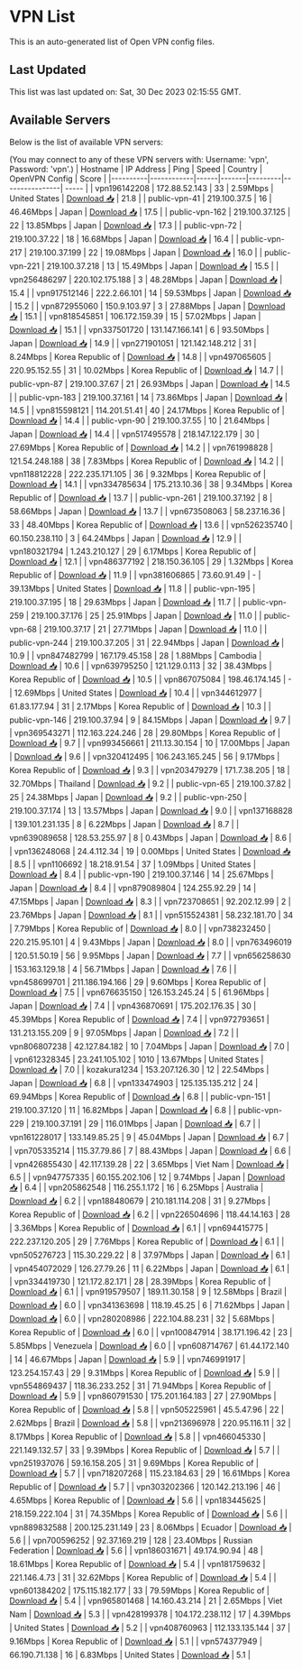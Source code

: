 # VPN List

This is an auto-generated list of Open VPN config files.

## Last Updated

This list was last updated on: Sat, 30 Dec 2023 02:15:55 GMT.

## Available Servers

Below is the list of available VPN servers:

(You may connect to any of these VPN servers with: Username: 'vpn', Password: 'vpn'.)
| Hostname | IP Address | Ping | Speed | Country | OpenVPN Config | Score |
|----------|------------|------|-------|---------|----------------| ----- |
| vpn196142208 | 172.88.52.143 | 33 | 2.59Mbps | United States | [Download 📥](./configs/server_0_US.ovpn) | 21.8 |
| public-vpn-41 | 219.100.37.5 | 16 | 46.46Mbps | Japan | [Download 📥](./configs/server_1_JP.ovpn) | 17.5 |
| public-vpn-162 | 219.100.37.125 | 22 | 13.85Mbps | Japan | [Download 📥](./configs/server_2_JP.ovpn) | 17.3 |
| public-vpn-72 | 219.100.37.22 | 18 | 16.68Mbps | Japan | [Download 📥](./configs/server_3_JP.ovpn) | 16.4 |
| public-vpn-217 | 219.100.37.199 | 22 | 19.08Mbps | Japan | [Download 📥](./configs/server_4_JP.ovpn) | 16.0 |
| public-vpn-221 | 219.100.37.218 | 13 | 15.49Mbps | Japan | [Download 📥](./configs/server_5_JP.ovpn) | 15.5 |
| vpn256486297 | 220.102.175.188 | 3 | 48.28Mbps | Japan | [Download 📥](./configs/server_6_JP.ovpn) | 15.4 |
| vpn917512146 | 222.2.66.101 | 14 | 59.53Mbps | Japan | [Download 📥](./configs/server_7_JP.ovpn) | 15.2 |
| vpn872955060 | 150.9.103.97 | 3 | 27.88Mbps | Japan | [Download 📥](./configs/server_8_JP.ovpn) | 15.1 |
| vpn818545851 | 106.172.159.39 | 15 | 57.02Mbps | Japan | [Download 📥](./configs/server_9_JP.ovpn) | 15.1 |
| vpn337501720 | 131.147.166.141 | 6 | 93.50Mbps | Japan | [Download 📥](./configs/server_10_JP.ovpn) | 14.9 |
| vpn271901051 | 121.142.148.212 | 31 | 8.24Mbps | Korea Republic of | [Download 📥](./configs/server_11_KR.ovpn) | 14.8 |
| vpn497065605 | 220.95.152.55 | 31 | 10.02Mbps | Korea Republic of | [Download 📥](./configs/server_12_KR.ovpn) | 14.7 |
| public-vpn-87 | 219.100.37.67 | 21 | 26.93Mbps | Japan | [Download 📥](./configs/server_13_JP.ovpn) | 14.5 |
| public-vpn-183 | 219.100.37.161 | 14 | 73.86Mbps | Japan | [Download 📥](./configs/server_14_JP.ovpn) | 14.5 |
| vpn815598121 | 114.201.51.41 | 40 | 24.17Mbps | Korea Republic of | [Download 📥](./configs/server_15_KR.ovpn) | 14.4 |
| public-vpn-90 | 219.100.37.55 | 10 | 21.64Mbps | Japan | [Download 📥](./configs/server_16_JP.ovpn) | 14.4 |
| vpn517495578 | 218.147.122.179 | 30 | 27.69Mbps | Korea Republic of | [Download 📥](./configs/server_17_KR.ovpn) | 14.2 |
| vpn761998828 | 121.54.248.188 | 38 | 7.83Mbps | Korea Republic of | [Download 📥](./configs/server_18_KR.ovpn) | 14.2 |
| vpn118812228 | 222.235.171.105 | 36 | 9.32Mbps | Korea Republic of | [Download 📥](./configs/server_19_KR.ovpn) | 14.1 |
| vpn334785634 | 175.213.10.36 | 38 | 9.34Mbps | Korea Republic of | [Download 📥](./configs/server_20_KR.ovpn) | 13.7 |
| public-vpn-261 | 219.100.37.192 | 8 | 58.66Mbps | Japan | [Download 📥](./configs/server_21_JP.ovpn) | 13.7 |
| vpn673508063 | 58.237.16.36 | 33 | 48.40Mbps | Korea Republic of | [Download 📥](./configs/server_22_KR.ovpn) | 13.6 |
| vpn526235740 | 60.150.238.110 | 3 | 64.24Mbps | Japan | [Download 📥](./configs/server_23_JP.ovpn) | 12.9 |
| vpn180321794 | 1.243.210.127 | 29 | 6.17Mbps | Korea Republic of | [Download 📥](./configs/server_24_KR.ovpn) | 12.1 |
| vpn486377192 | 218.150.36.105 | 29 | 1.32Mbps | Korea Republic of | [Download 📥](./configs/server_25_KR.ovpn) | 11.9 |
| vpn381606865 | 73.60.91.49 | - | 39.13Mbps | United States | [Download 📥](./configs/server_26_US.ovpn) | 11.8 |
| public-vpn-195 | 219.100.37.195 | 18 | 29.63Mbps | Japan | [Download 📥](./configs/server_27_JP.ovpn) | 11.7 |
| public-vpn-259 | 219.100.37.176 | 25 | 25.91Mbps | Japan | [Download 📥](./configs/server_28_JP.ovpn) | 11.0 |
| public-vpn-68 | 219.100.37.17 | 21 | 27.71Mbps | Japan | [Download 📥](./configs/server_29_JP.ovpn) | 11.0 |
| public-vpn-244 | 219.100.37.205 | 31 | 22.94Mbps | Japan | [Download 📥](./configs/server_30_JP.ovpn) | 10.9 |
| vpn847482799 | 167.179.45.158 | 28 | 1.88Mbps | Cambodia | [Download 📥](./configs/server_31_KH.ovpn) | 10.6 |
| vpn639795250 | 121.129.0.113 | 32 | 38.43Mbps | Korea Republic of | [Download 📥](./configs/server_32_KR.ovpn) | 10.5 |
| vpn867075084 | 198.46.174.145 | - | 12.69Mbps | United States | [Download 📥](./configs/server_33_US.ovpn) | 10.4 |
| vpn344612977 | 61.83.177.94 | 31 | 2.17Mbps | Korea Republic of | [Download 📥](./configs/server_34_KR.ovpn) | 10.3 |
| public-vpn-146 | 219.100.37.94 | 9 | 84.15Mbps | Japan | [Download 📥](./configs/server_35_JP.ovpn) | 9.7 |
| vpn369543271 | 112.163.224.246 | 28 | 29.80Mbps | Korea Republic of | [Download 📥](./configs/server_36_KR.ovpn) | 9.7 |
| vpn993456661 | 211.13.30.154 | 10 | 17.00Mbps | Japan | [Download 📥](./configs/server_37_JP.ovpn) | 9.6 |
| vpn320412495 | 106.243.165.245 | 56 | 9.17Mbps | Korea Republic of | [Download 📥](./configs/server_38_KR.ovpn) | 9.3 |
| vpn203479279 | 171.7.38.205 | 18 | 32.70Mbps | Thailand | [Download 📥](./configs/server_39_TH.ovpn) | 9.2 |
| public-vpn-65 | 219.100.37.82 | 25 | 24.38Mbps | Japan | [Download 📥](./configs/server_40_JP.ovpn) | 9.2 |
| public-vpn-250 | 219.100.37.174 | 13 | 13.57Mbps | Japan | [Download 📥](./configs/server_41_JP.ovpn) | 9.0 |
| vpn137168828 | 139.101.231.135 | 8 | 6.22Mbps | Japan | [Download 📥](./configs/server_42_JP.ovpn) | 8.7 |
| vpn639089658 | 128.53.255.97 | 8 | 0.43Mbps | Japan | [Download 📥](./configs/server_43_JP.ovpn) | 8.6 |
| vpn136248068 | 24.4.112.34 | 19 | 0.00Mbps | United States | [Download 📥](./configs/server_44_US.ovpn) | 8.5 |
| vpn1106692 | 18.218.91.54 | 37 | 1.09Mbps | United States | [Download 📥](./configs/server_45_US.ovpn) | 8.4 |
| public-vpn-190 | 219.100.37.146 | 14 | 25.67Mbps | Japan | [Download 📥](./configs/server_46_JP.ovpn) | 8.4 |
| vpn879089804 | 124.255.92.29 | 14 | 47.15Mbps | Japan | [Download 📥](./configs/server_47_JP.ovpn) | 8.3 |
| vpn723708651 | 92.202.12.99 | 2 | 23.76Mbps | Japan | [Download 📥](./configs/server_48_JP.ovpn) | 8.1 |
| vpn515524381 | 58.232.181.70 | 34 | 7.79Mbps | Korea Republic of | [Download 📥](./configs/server_49_KR.ovpn) | 8.0 |
| vpn738232450 | 220.215.95.101 | 4 | 9.43Mbps | Japan | [Download 📥](./configs/server_50_JP.ovpn) | 8.0 |
| vpn763496019 | 120.51.50.19 | 56 | 9.95Mbps | Japan | [Download 📥](./configs/server_51_JP.ovpn) | 7.7 |
| vpn656258630 | 153.163.129.18 | 4 | 56.71Mbps | Japan | [Download 📥](./configs/server_52_JP.ovpn) | 7.6 |
| vpn458699701 | 211.186.194.166 | 29 | 9.60Mbps | Korea Republic of | [Download 📥](./configs/server_53_KR.ovpn) | 7.5 |
| vpn676635150 | 126.153.245.24 | 5 | 61.96Mbps | Japan | [Download 📥](./configs/server_54_JP.ovpn) | 7.4 |
| vpn436870691 | 175.202.176.35 | 30 | 45.39Mbps | Korea Republic of | [Download 📥](./configs/server_55_KR.ovpn) | 7.4 |
| vpn972793651 | 131.213.155.209 | 9 | 97.05Mbps | Japan | [Download 📥](./configs/server_56_JP.ovpn) | 7.2 |
| vpn806807238 | 42.127.84.182 | 10 | 7.04Mbps | Japan | [Download 📥](./configs/server_57_JP.ovpn) | 7.0 |
| vpn612328345 | 23.241.105.102 | 1010 | 13.67Mbps | United States | [Download 📥](./configs/server_58_US.ovpn) | 7.0 |
| kozakura1234 | 153.207.126.30 | 12 | 22.54Mbps | Japan | [Download 📥](./configs/server_59_JP.ovpn) | 6.8 |
| vpn133474903 | 125.135.135.212 | 24 | 69.94Mbps | Korea Republic of | [Download 📥](./configs/server_60_KR.ovpn) | 6.8 |
| public-vpn-151 | 219.100.37.120 | 11 | 16.82Mbps | Japan | [Download 📥](./configs/server_61_JP.ovpn) | 6.8 |
| public-vpn-229 | 219.100.37.191 | 29 | 116.01Mbps | Japan | [Download 📥](./configs/server_62_JP.ovpn) | 6.7 |
| vpn161228017 | 133.149.85.25 | 9 | 45.04Mbps | Japan | [Download 📥](./configs/server_63_JP.ovpn) | 6.7 |
| vpn705335214 | 115.37.79.86 | 7 | 88.43Mbps | Japan | [Download 📥](./configs/server_64_JP.ovpn) | 6.6 |
| vpn426855430 | 42.117.139.28 | 22 | 3.65Mbps | Viet Nam | [Download 📥](./configs/server_65_VN.ovpn) | 6.5 |
| vpn947757335 | 60.155.202.106 | 12 | 9.74Mbps | Japan | [Download 📥](./configs/server_66_JP.ovpn) | 6.4 |
| vpn205862548 | 116.255.1.172 | 16 | 6.25Mbps | Australia | [Download 📥](./configs/server_67_AU.ovpn) | 6.2 |
| vpn188480679 | 210.181.114.208 | 31 | 9.27Mbps | Korea Republic of | [Download 📥](./configs/server_68_KR.ovpn) | 6.2 |
| vpn226504696 | 118.44.14.163 | 28 | 3.36Mbps | Korea Republic of | [Download 📥](./configs/server_69_KR.ovpn) | 6.1 |
| vpn694415775 | 222.237.120.205 | 29 | 7.76Mbps | Korea Republic of | [Download 📥](./configs/server_70_KR.ovpn) | 6.1 |
| vpn505276723 | 115.30.229.22 | 8 | 37.97Mbps | Japan | [Download 📥](./configs/server_71_JP.ovpn) | 6.1 |
| vpn454072029 | 126.27.79.26 | 11 | 6.22Mbps | Japan | [Download 📥](./configs/server_72_JP.ovpn) | 6.1 |
| vpn334419730 | 121.172.82.171 | 28 | 28.39Mbps | Korea Republic of | [Download 📥](./configs/server_73_KR.ovpn) | 6.1 |
| vpn919579507 | 189.11.30.158 | 9 | 12.58Mbps | Brazil | [Download 📥](./configs/server_74_BR.ovpn) | 6.0 |
| vpn341363698 | 118.19.45.25 | 6 | 71.62Mbps | Japan | [Download 📥](./configs/server_75_JP.ovpn) | 6.0 |
| vpn280208986 | 222.104.88.231 | 32 | 5.68Mbps | Korea Republic of | [Download 📥](./configs/server_76_KR.ovpn) | 6.0 |
| vpn100847914 | 38.171.196.42 | 23 | 5.85Mbps | Venezuela | [Download 📥](./configs/server_77_VE.ovpn) | 6.0 |
| vpn608714767 | 61.44.172.140 | 14 | 46.67Mbps | Japan | [Download 📥](./configs/server_78_JP.ovpn) | 5.9 |
| vpn746991917 | 123.254.157.43 | 29 | 9.31Mbps | Korea Republic of | [Download 📥](./configs/server_79_KR.ovpn) | 5.9 |
| vpn554869437 | 118.36.233.252 | 31 | 71.94Mbps | Korea Republic of | [Download 📥](./configs/server_80_KR.ovpn) | 5.9 |
| vpn860791530 | 175.201.164.183 | 27 | 27.90Mbps | Korea Republic of | [Download 📥](./configs/server_81_KR.ovpn) | 5.8 |
| vpn505225961 | 45.5.47.96 | 22 | 2.62Mbps | Brazil | [Download 📥](./configs/server_82_BR.ovpn) | 5.8 |
| vpn213696978 | 220.95.116.11 | 32 | 8.17Mbps | Korea Republic of | [Download 📥](./configs/server_83_KR.ovpn) | 5.8 |
| vpn466045330 | 221.149.132.57 | 33 | 9.39Mbps | Korea Republic of | [Download 📥](./configs/server_84_KR.ovpn) | 5.7 |
| vpn251937076 | 59.16.158.205 | 31 | 9.69Mbps | Korea Republic of | [Download 📥](./configs/server_85_KR.ovpn) | 5.7 |
| vpn718207268 | 115.23.184.63 | 29 | 16.61Mbps | Korea Republic of | [Download 📥](./configs/server_86_KR.ovpn) | 5.7 |
| vpn303202366 | 120.142.213.196 | 46 | 4.65Mbps | Korea Republic of | [Download 📥](./configs/server_87_KR.ovpn) | 5.6 |
| vpn183445625 | 218.159.222.104 | 31 | 74.35Mbps | Korea Republic of | [Download 📥](./configs/server_88_KR.ovpn) | 5.6 |
| vpn889832588 | 200.125.231.149 | 23 | 8.06Mbps | Ecuador | [Download 📥](./configs/server_89_EC.ovpn) | 5.6 |
| vpn700596252 | 92.37.169.219 | 128 | 23.40Mbps | Russian Federation | [Download 📥](./configs/server_90_RU.ovpn) | 5.6 |
| vpn186031671 | 49.174.90.94 | 48 | 18.61Mbps | Korea Republic of | [Download 📥](./configs/server_91_KR.ovpn) | 5.4 |
| vpn181759632 | 221.146.4.73 | 31 | 32.62Mbps | Korea Republic of | [Download 📥](./configs/server_92_KR.ovpn) | 5.4 |
| vpn601384202 | 175.115.182.177 | 33 | 79.59Mbps | Korea Republic of | [Download 📥](./configs/server_93_KR.ovpn) | 5.4 |
| vpn965801468 | 14.160.43.214 | 21 | 2.65Mbps | Viet Nam | [Download 📥](./configs/server_94_VN.ovpn) | 5.3 |
| vpn428199378 | 104.172.238.112 | 17 | 4.39Mbps | United States | [Download 📥](./configs/server_95_US.ovpn) | 5.2 |
| vpn408760963 | 112.133.135.144 | 37 | 9.16Mbps | Korea Republic of | [Download 📥](./configs/server_96_KR.ovpn) | 5.1 |
| vpn574377949 | 66.190.71.138 | 16 | 6.83Mbps | United States | [Download 📥](./configs/server_97_US.ovpn) | 5.1 |
